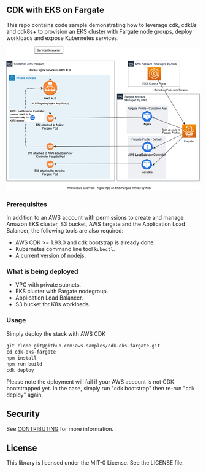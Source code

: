 ## CDK with EKS on Fargate

This repo contains code sample demonstrating how to leverage cdk, cdk8s and cdk8s+ to provision an EKS cluster with Fargate node groups, deploy workloads and expose Kubernetes services.

![High Level Architecture](https://github.com/aws-samples/cdk-eks-fargate/blob/main/eks.png?raw=true)

### Prerequisites
In addition to an AWS account with permissions to create and manage Amazon EKS cluster, S3 bucket, AWS fargate and the Application Load Balancer, the following tools are also required:
- AWS CDK >= 1.93.0 and cdk bootstrap is already done.
- Kubernetes command line tool `kubectl`.
- A current version of nodejs.

### What is being deployed
- VPC with private subnets.
- EKS cluster with Fargate nodegroup.
- Application Load Balancer.
- S3 bucket for K8s workloads.

### Usage
Simply deploy the stack with AWS CDK
```
git clone git@github.com:aws-samples/cdk-eks-fargate.git
cd cdk-eks-fargate
npm install
npm run build
cdk deploy
```
Please note the dployment will fail if your AWS account is not CDK bootstrapped yet. In the case, simply run "cdk bootstrap" then re-run "cdk deploy" again.

## Security

See [CONTRIBUTING](CONTRIBUTING.md#security-issue-notifications) for more information.

## License

This library is licensed under the MIT-0 License. See the LICENSE file.

